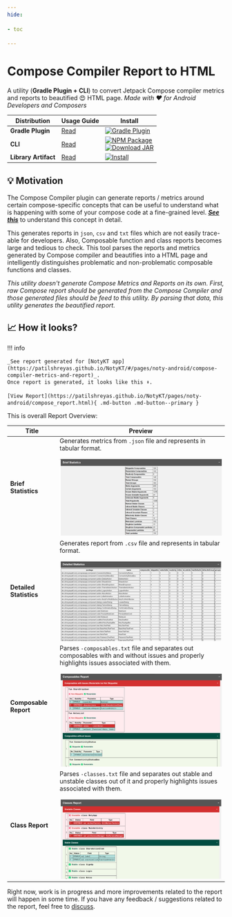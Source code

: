 ```yaml
---
hide:

- toc

---
```


# Compose Compiler Report to HTML

A utility (**Gradle Plugin + CLI**) to convert Jetpack Compose compiler metrics and reports to beautified 😍 HTML page.
_Made with ❤️ for Android Developers and Composers_

| Distribution         | Usage Guide                                                                                 | Install                                                                                                                                                                                                                                                                                                                                                                                                      |
|----------------------|---------------------------------------------------------------------------------------------|--------------------------------------------------------------------------------------------------------------------------------------------------------------------------------------------------------------------------------------------------------------------------------------------------------------------------------------------------------------------------------------------------------------|
| **Gradle Plugin**    | [Read](https://patilshreyas.github.io/compose-report-to-html/use/using-gradle-plugin/)      | [![Gradle Plugin](https://img.shields.io/gradle-plugin-portal/v/dev.shreyaspatil.compose-compiler-report-generator?color=%233cafc6&label=Plugin&logo=gradle&style=flat-square)](https://plugins.gradle.org/plugin/dev.shreyaspatil.compose-compiler-report-generator)                                                                                                                                        |
| **CLI**              | [Read](https://patilshreyas.github.io/compose-report-to-html/use/using-cli/)                | [![NPM Package](https://img.shields.io/npm/v/compose-report2html?label=npm&logo=npm&style=flat-square)](https://www.npmjs.com/package/compose-report2html) <br> [![Download JAR](https://img.shields.io/github/v/release/patilshreyas/compose-report-to-html?label=JAR&logo=java&style=flat-square)](https://github.com/patilshreyas/compose-report-to-html/releases/latest/download/composeReport2Html.jar) |
| **Library Artifact** | [Read](https://patilshreyas.github.io/compose-report-to-html/use/using-utility-as-library/) | [![Install](https://img.shields.io/maven-central/v/dev.shreyaspatil.compose-compiler-report-generator/core?label=Maven%20Central&logo=android&style=flat-square)](https://search.maven.org/search?q=g:dev.shreyaspatil.compose-compiler-report-generator)                                                                                                                                                    |

## 💡 Motivation

The Compose Compiler plugin can generate reports / metrics around certain compose-specific concepts that can be useful
to understand what is happening with some of your compose code at a fine-grained level.
[_**See this**_](https://github.com/androidx/androidx/blob/androidx-main/compose/compiler/design/compiler-metrics.md)
to understand this concept in detail.

This generates reports in `json`, `csv` and `txt` files which are not easily trace-able for developers.
Also, Composable function and class reports becomes large and tedious to check.
This tool parses the reports and metrics generated by Compose compiler and beautifies into a HTML page and intelligently
distinguishes problematic and non-problematic composable functions and classes.

_This utility doesn't generate Compose Metrics and Reports on its own.
First, raw Compose report should be generated from the Compose Compiler and those generated files should be feed to
this utility. By parsing that data, this utility generates the beautified report._

## 📈 How it looks?

!!! info

    _See report generated for [NotyKT app](https://patilshreyas.github.io/NotyKT/#/pages/noty-android/compose-compiler-metrics-and-report)_.
    Once report is generated, it looks like this ⬇️.
    
    [View Report](https://patilshreyas.github.io/NotyKT/pages/noty-android/compose_report.html){ .md-button .md-button--primary }

This is overall Report Overview:

| **Title**               | **Preview**                                                                                                                                                                                           |
|-------------------------|-------------------------------------------------------------------------------------------------------------------------------------------------------------------------------------------------------|
| **Brief Statistics**    | Generates metrics from `.json` file and represents in tabular format. <br><br> ![Brief Statistics](images/brief-stats.png)                                                                            |
| **Detailed Statistics** | Generates report from `.csv` file and represents in tabular format. <br><br> ![Detailed Statistics](images/detailed-stats.png)                                                                        |
| **Composable Report**   | Parses `-composables.txt` file and separates out composables with and without issues and properly highlights issues associated with them. <br><br> ![Composable Report](images/composable-report.png) |
| **Class Report**        | Parses `-classes.txt` file and separates out stable and unstable classes out of it and properly highlights issues associated with them. <br><br> ![Class Report](images/class-report.png)             |

Right now, work is in progress and more improvements related to the report
will happen in some time. If you have any feedback / suggestions related to
the report, feel free to [discuss](https://github.com/PatilShreyas/compose-report-to-html/discussions).
